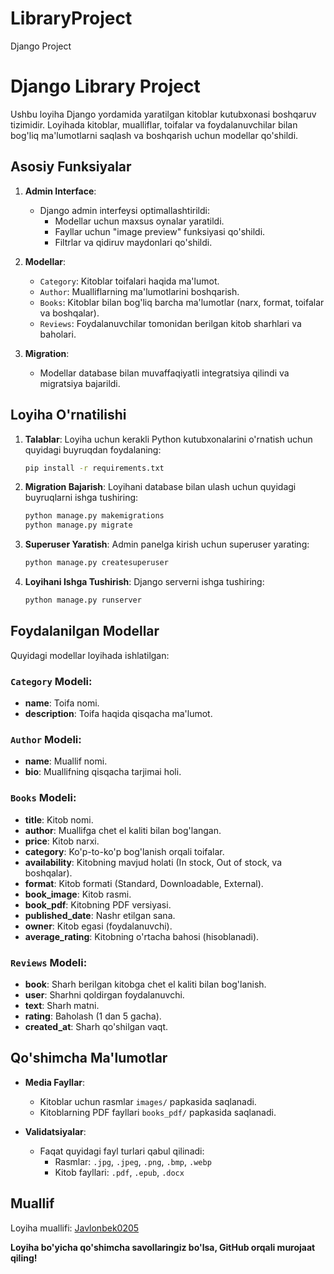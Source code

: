 # LibraryProject
Django Project
# Django Library Project

Ushbu loyiha Django yordamida yaratilgan kitoblar kutubxonasi boshqaruv tizimidir. Loyihada kitoblar, mualliflar, toifalar va foydalanuvchilar bilan bog'liq ma'lumotlarni saqlash va boshqarish uchun modellar qo'shildi.

## Asosiy Funksiyalar

1. **Admin Interface**:
   - Django admin interfeysi optimallashtirildi:
     - Modellar uchun maxsus oynalar yaratildi.
     - Fayllar uchun "image preview" funksiyasi qo'shildi.
     - Filtrlar va qidiruv maydonlari qo'shildi.

2. **Modellar**:
   - `Category`: Kitoblar toifalari haqida ma'lumot.
   - `Author`: Mualliflarning ma'lumotlarini boshqarish.
   - `Books`: Kitoblar bilan bog'liq barcha ma'lumotlar (narx, format, toifalar va boshqalar).
   - `Reviews`: Foydalanuvchilar tomonidan berilgan kitob sharhlari va baholari.

3. **Migration**:
   - Modellar database bilan muvaffaqiyatli integratsiya qilindi va migratsiya bajarildi.

## Loyiha O'rnatilishi

1. **Talablar**: Loyiha uchun kerakli Python kutubxonalarini o'rnatish uchun quyidagi buyruqdan foydalaning:

   ```bash
   pip install -r requirements.txt
   ```

2. **Migration Bajarish**: Loyihani database bilan ulash uchun quyidagi buyruqlarni ishga tushiring:

   ```bash
   python manage.py makemigrations
   python manage.py migrate
   ```

3. **Superuser Yaratish**: Admin panelga kirish uchun superuser yarating:

   ```bash
   python manage.py createsuperuser
   ```

4. **Loyihani Ishga Tushirish**: Django serverni ishga tushiring:

   ```bash
   python manage.py runserver
   ```

## Foydalanilgan Modellar

Quyidagi modellar loyihada ishlatilgan:

### `Category` Modeli:
- **name**: Toifa nomi.
- **description**: Toifa haqida qisqacha ma'lumot.

### `Author` Modeli:
- **name**: Muallif nomi.
- **bio**: Muallifning qisqacha tarjimai holi.

### `Books` Modeli:
- **title**: Kitob nomi.
- **author**: Muallifga chet el kaliti bilan bog'langan.
- **price**: Kitob narxi.
- **category**: Ko'p-to-ko'p bog'lanish orqali toifalar.
- **availability**: Kitobning mavjud holati (In stock, Out of stock, va boshqalar).
- **format**: Kitob formati (Standard, Downloadable, External).
- **book_image**: Kitob rasmi.
- **book_pdf**: Kitobning PDF versiyasi.
- **published_date**: Nashr etilgan sana.
- **owner**: Kitob egasi (foydalanuvchi).
- **average_rating**: Kitobning o'rtacha bahosi (hisoblanadi).

### `Reviews` Modeli:
- **book**: Sharh berilgan kitobga chet el kaliti bilan bog'lanish.
- **user**: Sharhni qoldirgan foydalanuvchi.
- **text**: Sharh matni.
- **rating**: Baholash (1 dan 5 gacha).
- **created_at**: Sharh qo'shilgan vaqt.

## Qo'shimcha Ma'lumotlar

- **Media Fayllar**:
  - Kitoblar uchun rasmlar `images/` papkasida saqlanadi.
  - Kitoblarning PDF fayllari `books_pdf/` papkasida saqlanadi.

- **Validatsiyalar**:
  - Faqat quyidagi fayl turlari qabul qilinadi:
    - Rasmlar: `.jpg`, `.jpeg`, `.png`, `.bmp`, `.webp`
    - Kitob fayllari: `.pdf`, `.epub`, `.docx`

## Muallif
Loyiha muallifi: [Javlonbek0205](https://github.com/Javlonbek0205)

**Loyiha bo'yicha qo'shimcha savollaringiz bo'lsa, GitHub orqali murojaat qiling!**
